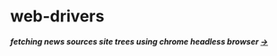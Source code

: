 # web-drivers


##### fetching news sources site trees using chrome headless browser [->](https://github.com/Spectre-ak/web-drivers/blob/main/src/main/java/com/gmail/service/ProcessorAndRController.java)
